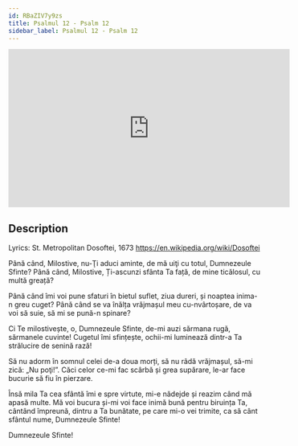 ```yaml
---
id: RBaZIV7y9zs
title: Psalmul 12 - Psalm 12
sidebar_label: Psalmul 12 - Psalm 12
---
```


<iframe
  width="560"
  height="315"
  src="https://www.youtube.com/embed/RBaZIV7y9zs"
  title="YouTube video player"
  frameborder="0"
  allow="accelerometer; autoplay; clipboard-write; encrypted-media; gyroscope; picture-in-picture; web-share"
  referrerpolicy="strict-origin-when-cross-origin"
  allowfullscreen
></iframe>

## Description

Lyrics: St. Metropolitan Dosoftei, 1673 
https://en.wikipedia.org/wiki/Dosoftei 

Până când, Milostive, nu-Ţi aduci aminte, 
de mă uiţi cu totul, Dumnezeule Sfinte? 
Până când, Milostive, Ți-ascunzi sfânta Ta față, 
de mine ticălosul, cu multă greață? 

Până când îmi voi pune sfaturi în bietul suflet, 
ziua dureri, și noaptea inima-n greu cuget? 
Până când se va înălța vrăjmașul meu cu-nvârtoșare, 
de va voi să suie, să mi se pună-n spinare? 

Ci Te milostivește, o, Dumnezeule Sfinte, 
de-mi auzi sărmana rugă, sărmanele cuvinte! 
Cugetul îmi sfințește, ochii-mi luminează 
dintr-a Ta strălucire de senină rază! 

Să nu adorm în somnul celei de-a doua morți, 
să nu râdă vrăjmașul, să-mi zică: „Nu poţi!”. 
Căci celor ce-mi fac scârbă și grea supărare, 
le-ar face bucurie să fiu în pierzare. 

Însă mila Ta cea sfântă îmi e spre virtute, 
mi-e nădejde și reazim când mă apasă multe. 
Mă voi bucura și-mi voi face inimă bună 
pentru biruința Ta, cântând împreună, 
dintru a Ta bunătate, pe care mi-o vei trimite, 
ca să cânt sfântul nume, Dumnezeule Sfinte! 


Dumnezeule Sfinte!
